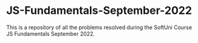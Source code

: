 # JS-Fundamentals-September-2022
This is a repository of all the problems resolved during the SoftUni Course JS Fundamentals September 2022.
